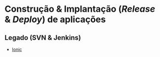# Construção & Implantação (_Release_ & _Deploy_) de aplicações

## Legado (SVN & Jenkins)
- [Ionic](Arquitetura/arquitetura/release-and-deploy/ionic)